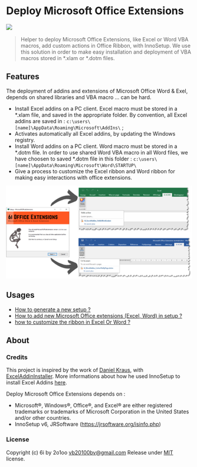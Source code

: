Deploy Microsoft Office Extensions
==================================

![](https://img.shields.io/badge/Deploy_Microsoft_Office_Extensions-alpha-green.svg?style=flat-square)  

> Helper to deploy Microsoft Office Extensions, like Excel or Word VBA macros, add custom actions in Office Ribbon, with InnoSetup. We use this solution in order to make easy installation and deployment of VBA macros stored in *.xlam or *.dotm files.

## Features

The deployment of addins and extensions of Microsoft Office Word & Exel, depends on shared libraries and VBA macro ... can be hard.

 - Install Excel addins on a PC client. Excel macro must be stored in a *.xlam file, and saved in the appropriate folder. By convention, all Excel addins are saved in : `c:\users\[name]\AppData\Roaming\Microsoft\AddIns\` ;
 - Activates automatically all Excel addins, by updating the Windows registry.
 - Install Word addins on a PC client. Word macro must be stored in a *.dotm file. In order to use shared Word VBA macro in all Word files, we have choosen to saved *.dotm file in this folder : `c:\users\[name]\AppData\Roaming\Microsoft\Word\STARTUP\` 
 - Give a process to customize the Excel ribbon and Word ribbon for making easy interactions with office extensions.     

![](./doc/images/deploy-microsoft-office-extensions-cover.png)

## Usages

 - [How to generate a new setup ?](./doc/how-to-generate-new-setup.md)
 - [How to add new Microsoft Office extensions (Excel, Word) in setup ?](./doc/how-to-add-new-Microsoft-Office-extensions-in-setup.md)
 - [how to customize the ribbon in Excel Or Word ?](./doc/how-to-customize-the-ribbon-in-Excel-or-Word.md)
 

## About

### Credits

This project is inspired by the work of [Daniel Kraus](http://github.com/bovender), with [ExcelAddinInstaller](https://github.com/bovender/ExcelAddinInstaller). More informations about how he used InnoSetup to install Excel Addins [here](https://www.xltoolbox.net/blog/2013/12/using-innosetup-to-install-excel-addins.html). 

Deploy Microsoft Office Extensions depends on :

- Microsoft®, Windows®, Office®, and Excel® are either registered trademarks or trademarks of Microsoft Corporation in the United States and/or other countries.
- InnoSetup v6, JRSoftware (https://jrsoftware.org/isinfo.php)

### License

Copyright (c) 6i by 2o1oo <vb20100bv@gmail.com>
Release under [MIT](./LICENSE.md) license.

